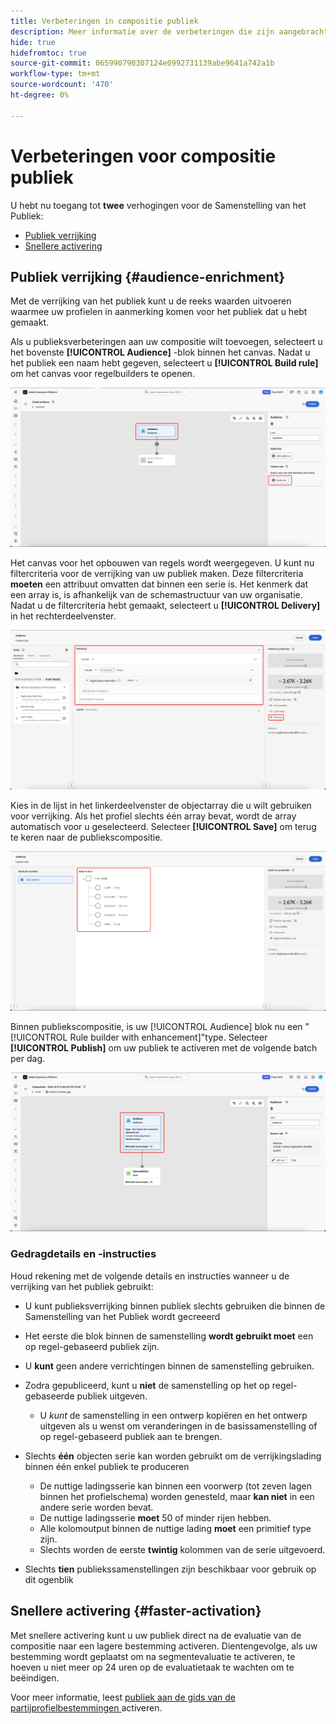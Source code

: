 ```yaml
---
title: Verbeteringen in compositie publiek
description: Meer informatie over de verbeteringen die zijn aangebracht in Audience Composition met de verrijking van het publiek en snellere activering.
hide: true
hidefromtoc: true
source-git-commit: 065990790307124e0992731139abe9641a742a1b
workflow-type: tm+mt
source-wordcount: '470'
ht-degree: 0%

---
```



# Verbeteringen voor compositie publiek

U hebt nu toegang tot **twee** verhogingen voor de Samenstelling van het Publiek:

- [Publiek verrijking](#audience-enrichment)
- [Snellere activering](#faster-activation)

## Publiek verrijking {#audience-enrichment}

Met de verrijking van het publiek kunt u de reeks waarden uitvoeren waarmee uw profielen in aanmerking komen voor het publiek dat u hebt gemaakt.

Als u publieksverbeteringen aan uw compositie wilt toevoegen, selecteert u het bovenste **[!UICONTROL Audience]** -blok binnen het canvas. Nadat u het publiek een naam hebt gegeven, selecteert u **[!UICONTROL Build rule]** om het canvas voor regelbuilders te openen.

![ het blok van het Publiek wordt benadrukt, evenals de de regelknoop van de Bouwstijl.](/help/segmentation/images/ui/composition-enhancements/select-build-rule.png)

Het canvas voor het opbouwen van regels wordt weergegeven. U kunt nu filtercriteria voor de verrijking van uw publiek maken. Deze filtercriteria **moeten** een attribuut omvatten dat binnen een serie is. Het kenmerk dat een array is, is afhankelijk van de schemastructuur van uw organisatie. Nadat u de filtercriteria hebt gemaakt, selecteert u **[!UICONTROL Delivery]** in het rechterdeelvenster.

![ het canvas van de regelbouwer toont een voorbeeld van een publiek dat verbeteringen kan hebben. De knoop van de Levering wordt ook benadrukt.](/help/segmentation/images/ui/composition-enhancements/view-delivery.png)

Kies in de lijst in het linkerdeelvenster de objectarray die u wilt gebruiken voor verrijking. Als het profiel slechts één array bevat, wordt de array automatisch voor u geselecteerd. Selecteer **[!UICONTROL Save]** om terug te keren naar de publiekscompositie.

<!-- , as well as the fields you want to be used in the enrichment. -->

![ de schemaboom voor de verrijkingsboom wordt getoond.](/help/segmentation/images/ui/composition-enhancements/view-schema-tree.png)

Binnen publiekscompositie, is uw [!UICONTROL Audience] blok nu een &quot;[!UICONTROL Rule builder with enhancement]&quot;type. Selecteer **[!UICONTROL Publish]** om uw publiek te activeren met de volgende batch per dag.

![ het blok van het Publiek wordt benadrukt, tonend dat een publiek met verrijking wordt toegevoegd.](/help/segmentation/images/ui/composition-enhancements/rule-builder-with-enrichment.png)

### Gedragdetails en -instructies

Houd rekening met de volgende details en instructies wanneer u de verrijking van het publiek gebruikt:

- U kunt publieksverrijking binnen publiek slechts gebruiken die binnen de Samenstelling van het Publiek wordt gecreeerd
- Het eerste die blok binnen de samenstelling **wordt gebruikt moet** een op regel-gebaseerd publiek zijn.
- U **kunt** geen andere verrichtingen binnen de samenstelling gebruiken.
- Zodra gepubliceerd, kunt u **niet** de samenstelling op het op regel-gebaseerde publiek uitgeven.

   - U *kunt* de samenstelling in een ontwerp kopiëren en het ontwerp uitgeven als u wenst om veranderingen in de basissamenstelling of op regel-gebaseerd publiek aan te brengen.

- Slechts **één** objecten serie kan worden gebruikt om de verrijkingslading binnen één enkel publiek te produceren

   - De nuttige ladingsserie kan binnen een voorwerp (tot zeven lagen binnen het profielschema) worden genesteld, maar **kan niet** in een andere serie worden bevat.
   - De nuttige ladingsserie **moet** 50 of minder rijen hebben.
   - Alle kolomoutput binnen de nuttige lading **moet** een primitief type zijn.
   - Slechts worden de eerste **twintig** kolommen van de serie uitgevoerd.

- Slechts **tien** publiekssamenstellingen zijn beschikbaar voor gebruik op dit ogenblik

## Snellere activering {#faster-activation}

Met snellere activering kunt u uw publiek direct na de evaluatie van de compositie naar een lagere bestemming activeren. Dientengevolge, als uw bestemming wordt geplaatst om na segmentevaluatie te activeren, te hoeven u niet meer op 24 uren op de evaluatietaak te wachten om te beëindigen.

Voor meer informatie, leest [ publiek aan de gids van de partijprofielbestemmingen ](/help/destinations/ui/activate-batch-profile-destinations.md#export-full-files) activeren.
